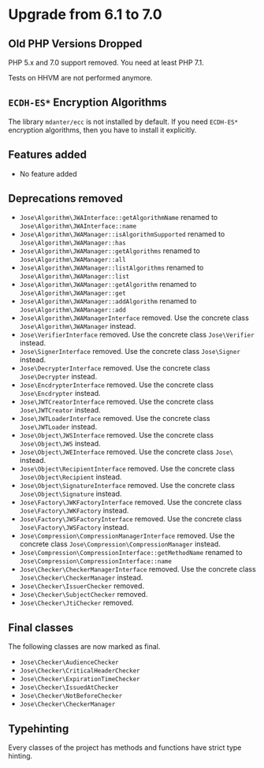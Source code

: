 # Upgrade from 6.1 to 7.0

## Old PHP Versions Dropped

PHP 5.x and 7.0 support removed.
You need at least PHP 7.1.

Tests on HHVM are not performed anymore.

## `ECDH-ES*` Encryption Algorithms

The library `mdanter/ecc` is not installed by default.
If you need `ECDH-ES*` encryption algorithms, then you have to install it explicitly. 

## Features added

* No feature added

## Deprecations removed

* `Jose\Algorithm\JWAInterface::getAlgorithmName` renamed to `Jose\Algorithm\JWAInterface::name`
* `Jose\Algorithm\JWAManager::isAlgorithmSupported` renamed to `Jose\Algorithm\JWAManager::has`
* `Jose\Algorithm\JWAManager::getAlgorithms` renamed to `Jose\Algorithm\JWAManager::all`
* `Jose\Algorithm\JWAManager::listAlgorithms` renamed to `Jose\Algorithm\JWAManager::list`
* `Jose\Algorithm\JWAManager::getAlgorithm` renamed to `Jose\Algorithm\JWAManager::get`
* `Jose\Algorithm\JWAManager::addAlgorithm` renamed to `Jose\Algorithm\JWAManager::add`
* `Jose\Algorithm\JWAManagerInterface` removed. Use the concrete class `Jose\Algorithm\JWAManager` instead.
* `Jose\VerifierInterface` removed. Use the concrete class `Jose\Verifier` instead.
* `Jose\SignerInterface` removed. Use the concrete class `Jose\Signer` instead.
* `Jose\DecrypterInterface` removed. Use the concrete class `Jose\Decrypter` instead.
* `Jose\EncdrypterInterface` removed. Use the concrete class `Jose\Encdrypter` instead.
* `Jose\JWTCreatorInterface` removed. Use the concrete class `Jose\JWTCreator` instead.
* `Jose\JWTLoaderInterface` removed. Use the concrete class `Jose\JWTLoader` instead.
* `Jose\Object\JWSInterface` removed. Use the concrete class `Jose\Object\JWS` instead.
* `Jose\Object\JWEInterface` removed. Use the concrete class `Jose\` instead.
* `Jose\Object\RecipientInterface` removed. Use the concrete class `Jose\Object\Recipient` instead.
* `Jose\Object\SignatureInterface` removed. Use the concrete class `Jose\Object\Signature` instead.
* `Jose\Factory\JWKFactoryInterface` removed. Use the concrete class `Jose\Factory\JWKFactory` instead.
* `Jose\Factory\JWSFactoryInterface` removed. Use the concrete class `Jose\Factory\JWSFactory` instead.
* `Jose\Compression\CompressionManagerInterface` removed. Use the concrete class `Jose\Compression\CompressionManager` instead.
* `Jose\Compression\CompressionInterface::getMethodName` renamed to `Jose\Compression\CompressionInterface::name`
* `Jose\Checker\CheckerManagerInterface` removed. Use the concrete class `Jose\Checker\CheckerManager` instead.
* `Jose\Checker\IssuerChecker` removed.
* `Jose\Checker\SubjectChecker` removed.
* `Jose\Checker\JtiChecker` removed.

## Final classes

The following classes are now marked as final.

* `Jose\Checker\AudienceChecker`
* `Jose\Checker\CriticalHeaderChecker`
* `Jose\Checker\ExpirationTimeChecker`
* `Jose\Checker\IssuedAtChecker`
* `Jose\Checker\NotBeforeChecker`
* `Jose\Checker\CheckerManager`

## Typehinting

Every classes of the project has methods and functions have strict type hinting. 
